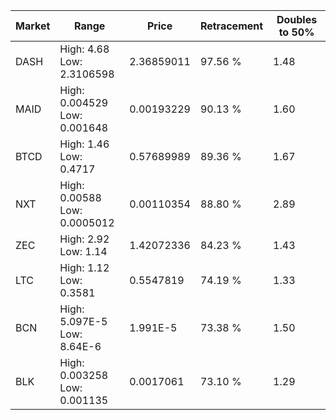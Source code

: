 | Market | Range | Price| Retracement | Doubles to 50% |
| --- | --- | --- | --- | --- |
| DASH | High: 4.68<br />Low: 2.3106598 | 2.36859011 | 97.56 % | 1.48 |
| MAID | High: 0.004529<br />Low: 0.001648 | 0.00193229 | 90.13 % | 1.60 |
| BTCD | High: 1.46<br />Low: 0.4717 | 0.57689989 | 89.36 % | 1.67 |
| NXT | High: 0.00588<br />Low: 0.0005012 | 0.00110354 | 88.80 % | 2.89 |
| ZEC | High: 2.92<br />Low: 1.14 | 1.42072336 | 84.23 % | 1.43 |
| LTC | High: 1.12<br />Low: 0.3581 | 0.5547819 | 74.19 % | 1.33 |
| BCN | High: 5.097E-5<br />Low: 8.64E-6 | 1.991E-5 | 73.38 % | 1.50 |
| BLK | High: 0.003258<br />Low: 0.001135 | 0.0017061 | 73.10 % | 1.29 |
